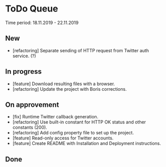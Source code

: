 # ToDo Queue
Time period: 18.11.2019 - 22.11.2019
## New
- [refactoring] Separate sending of HTTP request from Twitter auth service. (?)
## In progress
- [feature] Download resulting files with a browser.
- [refactoring] Update the project with Boris corrections.
## On approvement
- [fix] Runtime Twitter callback generation.
- [refactoring] Use built-in constant for HTTP OK status and other constants (200).
- [refactoring] Add config property file to set up the project.
- [feature] Read-only access for Twitter accounts.
- [feature] Create README with Installation and Deployment instructions.
## Done
